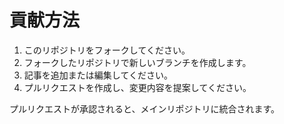 # 貢献方法

1. このリポジトリをフォークしてください。
2. フォークしたリポジトリで新しいブランチを作成します。
3. 記事を追加または編集してください。
4. プルリクエストを作成し、変更内容を提案してください。

プルリクエストが承認されると、メインリポジトリに統合されます。
